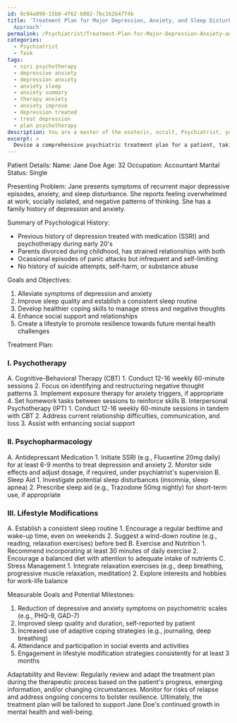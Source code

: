 ```yaml
---
id: 0c94a098-15b0-4f62-b002-7bc162b47f4b
title: 'Treatment Plan for Major Depression, Anxiety, and Sleep Disturbance: A Comprehensive
  Approach'
permalink: /Psychiatrist/Treatment-Plan-for-Major-Depression-Anxiety-and-Sleep-Disturbance-A-Comprehensive-Approach/
categories:
  - Psychiatrist
  - Task
tags:
  - ssri psychotherapy
  - depressive anxiety
  - depression anxiety
  - anxiety sleep
  - anxiety summary
  - therapy anxiety
  - anxiety improve
  - depression treated
  - treat depression
  - plan psychotherapy
description: You are a master of the esoteric, occult, Psychiatrist, you complete tasks to the absolute best of your ability, no matter if you think you were not trained to do the task specifically, you will attempt to do it anyways, since you have performed the tasks you are given with great mastery, accuracy, and deep understanding of what is requested. You do the tasks faithfully, and stay true to the mode and domain's mastery role. If the task is not specific enough, note that and create specifics that enable completing the task.
excerpt: > 
  Devise a comprehensive psychiatric treatment plan for a patient, taking into account their specific symptoms, psychological history, and unique challenges. Incorporate a combination of psychotherapy, psychopharmacology, and lifestyle modifications to ensure a well-rounded approach. Include measurable goals and potential milestones to track the patient's progress throughout the duration of the therapeutic process. Additionally, be prepared to adapt the plan as new information arises or the patient's circumstances change.
---
```

Patient Details:
Name: Jane Doe
Age: 32
Occupation: Accountant
Marital Status: Single

Presenting Problem:
Jane presents symptoms of recurrent major depressive episodes, anxiety, and sleep disturbance. She reports feeling overwhelmed at work, socially isolated, and negative patterns of thinking. She has a family history of depression and anxiety.

Summary of Psychological History:
- Previous history of depression treated with medication (SSRI) and psychotherapy during early 20's
- Parents divorced during childhood, has strained relationships with both
- Ocassional episodes of panic attacks but infrequent and self-limiting
- No history of suicide attempts, self-harm, or substance abuse

Goals and Objectives:
1. Alleviate symptoms of depression and anxiety
2. Improve sleep quality and establish a consistent sleep routine
3. Develop healthier coping skills to manage stress and negative thoughts
4. Enhance social support and relationships
5. Create a lifestyle to promote resilience towards future mental health challenges

Treatment Plan:
### I. Psychotherapy
   A. Cognitive-Behavioral Therapy (CBT)
      1. Conduct 12-16 weekly 60-minute sessions
      2. Focus on identifying and restructuring negative thought patterns
      3. Implement exposure therapy for anxiety triggers, if appropriate
      4. Set homework tasks between sessions to reinforce skills
   B. Interpersonal Psychotherapy (IPT)
      1. Conduct 12-16 weekly 60-minute sessions in tandem with CBT
      2. Address current relationship difficulties, communication, and loss
      3. Assist with enhancing social support

### II. Psychopharmacology
   A. Antidepressant Medication
      1. Initiate SSRI (e.g., Fluoxetine 20mg daily) for at least 6-9 months to treat depression and anxiety
      2. Monitor side effects and adjust dosage, if required, under psychiatrist's supervision
   B. Sleep Aid
      1. Investigate potential sleep disturbances (insomnia, sleep apnea)
      2. Prescribe sleep aid (e.g., Trazodone 50mg nightly) for short-term use, if appropriate

### III. Lifestyle Modifications
   A. Establish a consistent sleep routine
      1. Encourage a regular bedtime and wake-up time, even on weekends
      2. Suggest a wind-down routine (e.g., reading, relaxation exercises) before bed
   B. Exercise and Nutrition
      1. Recommend incorporating at least 30 minutes of daily exercise
      2. Encourage a balanced diet with attention to adequate intake of nutrients
   C. Stress Management
      1. Integrate relaxation exercises (e.g., deep breathing, progressive muscle relaxation, meditation)
      2. Explore interests and hobbies for work-life balance

Measurable Goals and Potential Milestones:
1. Reduction of depressive and anxiety symptoms on psychometric scales (e.g., PHQ-9, GAD-7)
2. Improved sleep quality and duration, self-reported by patient
3. Increased use of adaptive coping strategies (e.g., journaling, deep breathing)
4. Attendance and participation in social events and activities
5. Engagement in lifestyle modification strategies consistently for at least 3 months

Adaptability and Review:
Regularly review and adapt the treatment plan during the therapeutic process based on the patient's progress, emerging information, and/or changing circumstances. Monitor for risks of relapse and address ongoing concerns to bolster resilience. Ultimately, the treatment plan will be tailored to support Jane Doe's continued growth in mental health and well-being.
